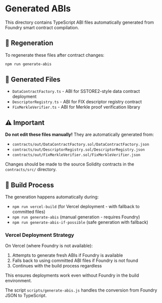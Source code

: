 # Generated ABIs

This directory contains TypeScript ABI files automatically generated from Foundry smart contract compilation.

## 🔄 Regeneration

To regenerate these files after contract changes:

```bash
npm run generate-abis
```

## 📁 Generated Files

- `DataContractFactory.ts` - ABI for SSTORE2-style data contract deployment
- `DescriptorRegistry.ts` - ABI for FIX descriptor registry contract  
- `FixMerkleVerifier.ts` - ABI for Merkle proof verification library

## ⚠️ Important

**Do not edit these files manually!** They are automatically generated from:
- `contracts/out/DataContractFactory.sol/DataContractFactory.json`
- `contracts/out/DescriptorRegistry.sol/DescriptorRegistry.json`
- `contracts/out/FixMerkleVerifier.sol/FixMerkleVerifier.json`

Changes should be made to the source Solidity contracts in the `contracts/src/` directory.

## 🔧 Build Process

The generation happens automatically during:
- `npm run vercel-build` (for Vercel deployment - with fallback to committed files)
- `npm run generate-abis` (manual generation - requires Foundry)
- `npm run generate-abis-if-possible` (safe generation with fallback)

### Vercel Deployment Strategy

On Vercel (where Foundry is not available):
1. Attempts to generate fresh ABIs if Foundry is available
2. Falls back to using committed ABI files if Foundry is not found
3. Continues with the build process regardless

This ensures deployments work even without Foundry in the build environment.

The script `scripts/generate-abis.js` handles the conversion from Foundry JSON to TypeScript.
